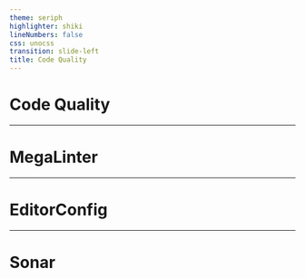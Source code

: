 ```yaml
---
theme: seriph
highlighter: shiki
lineNumbers: false
css: unocss
transition: slide-left
title: Code Quality
---
```


# Code Quality

---

# MegaLinter

<Youtube id="NauVD4z-cMA" />

---

# EditorConfig

<Youtube id="7sdHJtfTGa4" />

---

# Sonar

<Youtube id="Mha6VjmJyus" />
